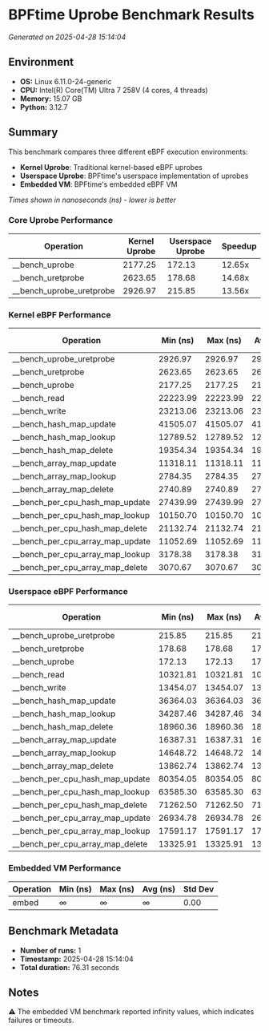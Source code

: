 # BPFtime Uprobe Benchmark Results

*Generated on 2025-04-28 15:14:04*

## Environment

- **OS:** Linux 6.11.0-24-generic
- **CPU:** Intel(R) Core(TM) Ultra 7 258V (4 cores, 4 threads)
- **Memory:** 15.07 GB
- **Python:** 3.12.7

## Summary

This benchmark compares three different eBPF execution environments:
- **Kernel Uprobe**: Traditional kernel-based eBPF uprobes
- **Userspace Uprobe**: BPFtime's userspace implementation of uprobes
- **Embedded VM**: BPFtime's embedded eBPF VM

*Times shown in nanoseconds (ns) - lower is better*

### Core Uprobe Performance

| Operation | Kernel Uprobe | Userspace Uprobe | Speedup |
|-----------|---------------|------------------|---------|
| __bench_uprobe | 2177.25 | 172.13 | 12.65x |
| __bench_uretprobe | 2623.65 | 178.68 | 14.68x |
| __bench_uprobe_uretprobe | 2926.97 | 215.85 | 13.56x |

### Kernel eBPF Performance

| Operation | Min (ns) | Max (ns) | Avg (ns) | Std Dev |
|-----------|----------|----------|----------|---------|
| __bench_uprobe_uretprobe | 2926.97 | 2926.97 | 2926.97 | 0.00 |
| __bench_uretprobe | 2623.65 | 2623.65 | 2623.65 | 0.00 |
| __bench_uprobe | 2177.25 | 2177.25 | 2177.25 | 0.00 |
| __bench_read | 22223.99 | 22223.99 | 22223.99 | 0.00 |
| __bench_write | 23213.06 | 23213.06 | 23213.06 | 0.00 |
| __bench_hash_map_update | 41505.07 | 41505.07 | 41505.07 | 0.00 |
| __bench_hash_map_lookup | 12789.52 | 12789.52 | 12789.52 | 0.00 |
| __bench_hash_map_delete | 19354.34 | 19354.34 | 19354.34 | 0.00 |
| __bench_array_map_update | 11318.11 | 11318.11 | 11318.11 | 0.00 |
| __bench_array_map_lookup | 2784.35 | 2784.35 | 2784.35 | 0.00 |
| __bench_array_map_delete | 2740.89 | 2740.89 | 2740.89 | 0.00 |
| __bench_per_cpu_hash_map_update | 27439.99 | 27439.99 | 27439.99 | 0.00 |
| __bench_per_cpu_hash_map_lookup | 10150.70 | 10150.70 | 10150.70 | 0.00 |
| __bench_per_cpu_hash_map_delete | 21132.74 | 21132.74 | 21132.74 | 0.00 |
| __bench_per_cpu_array_map_update | 11052.69 | 11052.69 | 11052.69 | 0.00 |
| __bench_per_cpu_array_map_lookup | 3178.38 | 3178.38 | 3178.38 | 0.00 |
| __bench_per_cpu_array_map_delete | 3070.67 | 3070.67 | 3070.67 | 0.00 |

### Userspace eBPF Performance

| Operation | Min (ns) | Max (ns) | Avg (ns) | Std Dev |
|-----------|----------|----------|----------|---------|
| __bench_uprobe_uretprobe | 215.85 | 215.85 | 215.85 | 0.00 |
| __bench_uretprobe | 178.68 | 178.68 | 178.68 | 0.00 |
| __bench_uprobe | 172.13 | 172.13 | 172.13 | 0.00 |
| __bench_read | 10321.81 | 10321.81 | 10321.81 | 0.00 |
| __bench_write | 13454.07 | 13454.07 | 13454.07 | 0.00 |
| __bench_hash_map_update | 36364.03 | 36364.03 | 36364.03 | 0.00 |
| __bench_hash_map_lookup | 34287.46 | 34287.46 | 34287.46 | 0.00 |
| __bench_hash_map_delete | 18960.36 | 18960.36 | 18960.36 | 0.00 |
| __bench_array_map_update | 16387.31 | 16387.31 | 16387.31 | 0.00 |
| __bench_array_map_lookup | 14648.72 | 14648.72 | 14648.72 | 0.00 |
| __bench_array_map_delete | 13862.74 | 13862.74 | 13862.74 | 0.00 |
| __bench_per_cpu_hash_map_update | 80354.05 | 80354.05 | 80354.05 | 0.00 |
| __bench_per_cpu_hash_map_lookup | 63585.30 | 63585.30 | 63585.30 | 0.00 |
| __bench_per_cpu_hash_map_delete | 71262.50 | 71262.50 | 71262.50 | 0.00 |
| __bench_per_cpu_array_map_update | 26934.78 | 26934.78 | 26934.78 | 0.00 |
| __bench_per_cpu_array_map_lookup | 17591.17 | 17591.17 | 17591.17 | 0.00 |
| __bench_per_cpu_array_map_delete | 13325.91 | 13325.91 | 13325.91 | 0.00 |

### Embedded VM Performance

| Operation | Min (ns) | Max (ns) | Avg (ns) | Std Dev |
|-----------|----------|----------|----------|---------|
| embed | ∞ | ∞ | ∞ | 0.00 |

## Benchmark Metadata

- **Number of runs:** 1
- **Timestamp:** 2025-04-28 15:14:04
- **Total duration:** 76.31 seconds


## Notes

⚠️ The embedded VM benchmark reported infinity values, which indicates failures or timeouts.